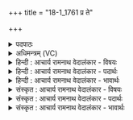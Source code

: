 +++
title = "18-1_1761 प्र ते"

+++
<details><summary>पदपाठः</summary>

प्र꣢। ते꣣। धा꣡राः꣢꣯। अ꣣सश्च꣡तः꣢। अ꣣। सश्च꣡तः꣢। दि꣣वः꣢। न। य꣣न्ति। वृष्ट꣡यः꣢। अ꣡च्छ꣢꣯। वा꣡ज꣢꣯म्। स꣣हस्रि꣡ण꣢म्। १७६१।
</details>

<details><summary>अधिमन्त्रम् (VC)</summary>

- पवमानः सोमः
- अवत्सारः काश्यपः
- गायत्री
- षड्जः
</details>

<details><summary>हिन्दी : आचार्य रामनाथ वेदालंकार - विषयः</summary>

प्रथम मन्त्र में आनन्द-वर्षाओं का वर्णन है।
</details>

<details><summary>हिन्दी : आचार्य रामनाथ वेदालंकार - पदार्थः</summary>

पदार्थान्वयभाषाः -  हे पवमान सोम अर्थात् पवित्र करनेवाले रसागर परमेश्वर ! (असश्चतः) किसी से भी रुकावट न डाली गई (ते) आपकी (धाराः) आनन्द-धाराएँ (सहस्रिणम्) सहस्र संख्यावाले (वाजम्) बल को (अच्छ) प्राप्त कराने के लिए (प्र यन्ति) उपासक के पास पहुँचती हैं, (दिवः) न जैसे आकाश से (वृष्टयः) वर्षाएँ (वाजम्) अन्न को (अच्छ) प्राप्त कराने के लिए (प्रयन्ति) भूतल पर पहुँचती हैं ॥१॥ इस मन्त्र में श्लिष्टोपमालङ्कार है ॥१॥
</details>

<details><summary>हिन्दी : आचार्य रामनाथ वेदालंकार - भावार्थः</summary>

भावार्थभाषाः -  जैसे मेघ से वर्षा की धाराएँ अन्न उत्पन्न करने के लिए खेतों पर बरसती हैं,वैसे ही जगदीश्वर से आनन्द की धाराएँ बल उत्पन्न करने के लिए उपासकों के अन्तरात्मा में बरसती हैं ॥१॥
</details>

<details><summary>संस्कृत : आचार्य रामनाथ वेदालंकार - विषयः</summary>

अथानन्दवर्षा वर्ण्यन्ते।
</details>

<details><summary>संस्कृत : आचार्य रामनाथ वेदालंकार - पदार्थः</summary>

पदार्थान्वयभाषाः -  हे पवमान सोम पावक रसागार परमेश्वर ! (असश्चतः) केनापि अप्रतिरुध्यमानस्य२(ते) तव (धाराः) आनन्दधाराः (दिवः) आकाशात् (वृष्टयः न) वर्षाः इव (सहस्रिणम्) सहस्रसंख्यावन्तम् (वाजम्) बलम् (अच्छ) प्रापयितुम् (प्र यन्ति) उपासकं प्रति प्र यान्ति, (दिवः न) आकाशाद् यथा (वृष्टयः) वर्षाः (वाजम्) अन्नम् (अच्छ) प्रापयितुम् (प्र यन्ति) भूतलं प्रयान्ति।[वाजः इत्यन्ननाम बलनाम च। निघं० २।७,९]॥१॥
</details>

<details><summary>संस्कृत : आचार्य रामनाथ वेदालंकार - भावार्थः</summary>

भावार्थभाषाः -  यथा मेघाद् वर्षाधारा अन्नमुत्पादयितुं क्षेत्रेषु वर्षन्ति तथा जगदीश्वरादानन्दधारा बलमुत्पादयितुमुपासकानामन्तरात्मनि वर्षन्ति ॥१॥
</details>